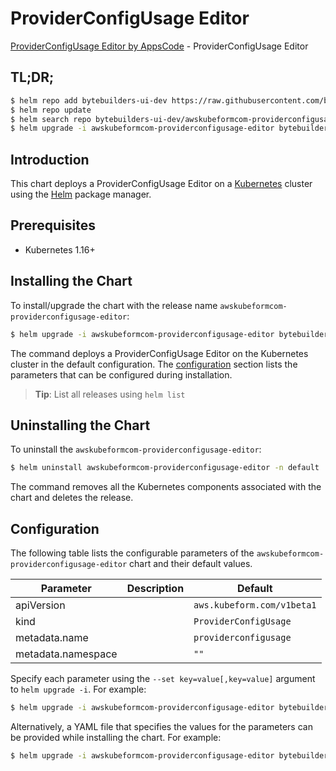 # ProviderConfigUsage Editor

[ProviderConfigUsage Editor by AppsCode](https://byte.builders) - ProviderConfigUsage Editor

## TL;DR;

```bash
$ helm repo add bytebuilders-ui-dev https://raw.githubusercontent.com/bytebuilders/ui-wizards/
$ helm repo update
$ helm search repo bytebuilders-ui-dev/awskubeformcom-providerconfigusage-editor --version=v0.4.17
$ helm upgrade -i awskubeformcom-providerconfigusage-editor bytebuilders-ui-dev/awskubeformcom-providerconfigusage-editor -n default --create-namespace --version=v0.4.17
```

## Introduction

This chart deploys a ProviderConfigUsage Editor on a [Kubernetes](http://kubernetes.io) cluster using the [Helm](https://helm.sh) package manager.

## Prerequisites

- Kubernetes 1.16+

## Installing the Chart

To install/upgrade the chart with the release name `awskubeformcom-providerconfigusage-editor`:

```bash
$ helm upgrade -i awskubeformcom-providerconfigusage-editor bytebuilders-ui-dev/awskubeformcom-providerconfigusage-editor -n default --create-namespace --version=v0.4.17
```

The command deploys a ProviderConfigUsage Editor on the Kubernetes cluster in the default configuration. The [configuration](#configuration) section lists the parameters that can be configured during installation.

> **Tip**: List all releases using `helm list`

## Uninstalling the Chart

To uninstall the `awskubeformcom-providerconfigusage-editor`:

```bash
$ helm uninstall awskubeformcom-providerconfigusage-editor -n default
```

The command removes all the Kubernetes components associated with the chart and deletes the release.

## Configuration

The following table lists the configurable parameters of the `awskubeformcom-providerconfigusage-editor` chart and their default values.

|     Parameter      | Description |                Default                |
|--------------------|-------------|---------------------------------------|
| apiVersion         |             | <code>aws.kubeform.com/v1beta1</code> |
| kind               |             | <code>ProviderConfigUsage</code>      |
| metadata.name      |             | <code>providerconfigusage</code>      |
| metadata.namespace |             | <code>""</code>                       |


Specify each parameter using the `--set key=value[,key=value]` argument to `helm upgrade -i`. For example:

```bash
$ helm upgrade -i awskubeformcom-providerconfigusage-editor bytebuilders-ui-dev/awskubeformcom-providerconfigusage-editor -n default --create-namespace --version=v0.4.17 --set apiVersion=aws.kubeform.com/v1beta1
```

Alternatively, a YAML file that specifies the values for the parameters can be provided while
installing the chart. For example:

```bash
$ helm upgrade -i awskubeformcom-providerconfigusage-editor bytebuilders-ui-dev/awskubeformcom-providerconfigusage-editor -n default --create-namespace --version=v0.4.17 --values values.yaml
```
